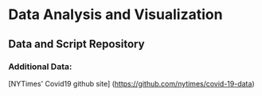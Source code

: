 # Data Analysis and Visualization
## Data and Script Repository

### Additional Data:
[NYTimes' Covid19 github site] (https://github.com/nytimes/covid-19-data)



